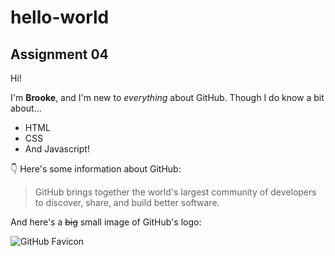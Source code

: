 # hello-world
Assignment 04
---
Hi!

I'm **Brooke**, and I'm new to *everything* about GitHub.
Though I do know a bit about...
* HTML
* CSS
* And Javascript!

:point_down: Here's some information about GitHub:

>GitHub brings together the world's largest community of developers to discover, share, and build better software. 

And here's a ~~big~~ small image of GitHub's logo:

![GitHub Favicon](https://github.com/favicon.ico)
